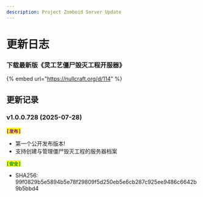 ```yaml
---
description: Project Zomboid Server Update
---
```


# 更新日志

### 下载最新版《灵工艺僵尸毁灭工程开服器》

{% embed url="https://nullcraft.org/d/114" %}

## 更新记录

### v1.0.0.728 (2025-07-28)

<mark style="color:purple;">**`[发布]`**</mark>

* 第一个公开发布版本!
* 支持创建与管理僵尸毁灭工程的服务器档案

<mark style="color:green;">**`[安全]`**</mark>

* SHA256: 99f0829b5e5894b5e78f29809f5d250eb5e6cb287c925ee9486c6642b9b5bbd4

